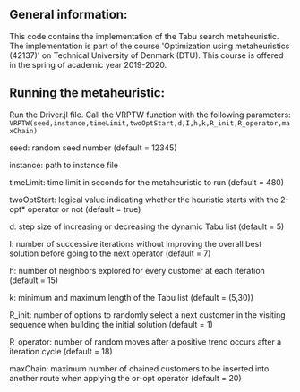## General information:
This code contains the implementation of the Tabu search metaheuristic. The implementation is part of the course 'Optimization using metaheuristics (42137)' on Technical University of Denmark (DTU). This course is offered in the spring of academic year 2019-2020.

## Running the metaheuristic:
Run the Driver.jl file. Call the VRPTW function with the following parameters:
`VRPTW(seed,instance,timeLimit,twoOptStart,d,I,h,k,R_init,R_operator,maxChain)`

seed:           random seed number (default = 12345)

instance:       path to instance file

timeLimit:      time limit in seconds for the metaheuristic to run (default = 480)

twoOptStart:    logical value indicating whether the heuristic starts with the 2-opt* operator or not (default = true)

d:              step size of increasing or decreasing the dynamic Tabu list (default = 5)

I:              number of successive iterations without improving the overall best solution before going to the next operator (default = 7)

h:              number of neighbors explored for every customer at each iteration (default = 15)

k:				minimum and maximum length of the Tabu list (default = (5,30))

R_init:			number of options to randomly select a next customer in the visiting sequence when building the initial solution (default = 1)

R_operator:		number of random moves after a positive trend occurs after a iteration cycle (default = 18)

maxChain: 		maximum number of chained customers to be inserted into another route when applying the or-opt operator (default = 20)

